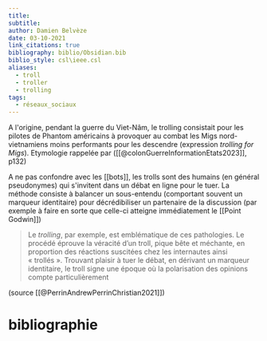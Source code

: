 ```yaml
---
title: 
subtitle: 
author: Damien Belvèze
date: 03-10-2021
link_citations: true
bibliography: biblio/Obsidian.bib
biblio_style: csl\ieee.csl
aliases:
  - troll
  - troller
  - trolling
tags:
  - réseaux_sociaux
---
```

A l'origine, pendant la guerre du Viet-Nâm, le trolling consistait pour les pilotes de Phantom américains à provoquer au combat les Migs nord-vietnamiens moins performants pour les descendre (expression *trolling for Migs*). Etymologie rappelée par  ([[@colonGuerreInformationEtats2023]], p132) 

A ne pas confondre avec les [[bots]], les trolls sont des humains (en général pseudonymes) qui s'invitent dans un débat en ligne pour le tuer. La méthode consiste à balancer un  sous-entendu (comportant souvent un marqueur identitaire) pour décrédibiliser un partenaire de la discussion (par exemple à faire en sorte que celle-ci atteigne immédiatement le [[Point Godwin]])

> Le _trolling_, par exemple, est emblématique de ces pathologies. Le procédé éprouve la véracité d’un troll, pique bête et méchante, en proportion des réactions suscitées chez les internautes ainsi « trollés ». Trouvant plaisir à tuer le débat, en dérivant un marqueur identitaire, le troll signe une époque où la polarisation des opinions compte particulièrement

(source [[@PerrinAndrewPerrinChristian2021]])



# bibliographie

